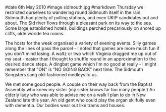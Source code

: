 #date 6th May 2010
#image sidmouth.jpg
#markdown
Thursday we restricted ourselves to wandering round Sidmouth itself in the rain. Sidmouth had plenty of polling stations, and even UKIP candidates out and about. The Sid river flows through a pleasant park on its way to the sea. Some large established hotels, buildings perched precariously on shored up cliffs, olde worlde tea rooms.

The hosts for the week organised a variety of evening events. Silly games along the lines of pass the parcel - I noted that games are more much fun if you don't mind losing. A waltz or two which Virginia dragged me up out of my seat - easier than I thought to shuffle round in an approximation to the desired dance steps. A dingbat game which I'm no good at really - I might remember that "ON" is "NO GOING BACK" next time. The Sidmouth Songsters sang old-fashioned medleys to us.

We met some good people. A couple on their way back from the Baptist Assembly who knew my sister (my sister knows far too many people.) An elderly lady who was able to advise me on a walk I plan to do in New Zealand late this year. An old gent who could play the organ skilfully even with dementia. Our bodies wear out like trams and houses.
